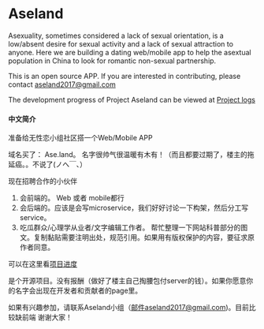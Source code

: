 # Aseland

Asexuality, sometimes considered a lack of sexual orientation, is a low/absent desire for sexual activity and a lack of sexual attraction to anyone. Here we are building a dating web/mobile app to help the asextual population in China to look for romantic non-sexual partnership. 


This is an open source APP. If you are interested in contributing, please contact aseland2017@gmail.com


The development progress of Project Aseland can be viewed at [Project logs](https://github.com/aseland/Aseland/tree/master/Document/Project%20Log)


#### 中文简介
准备给无性恋小组社区搭一个Web/Mobile APP

域名买了： Ase.land。 名字很帅气很温暖有木有！（而且都要过期了，楼主的拖延癌。。不说了(ノへ￣、） 

现在招聘合作的小伙伴 
1. 会前端的。 Web 或者 mobile都行 
2. 会后端的。应该是会写microservice，我们好好讨论一下构架，然后分工写service。 
3. 吃瓜群众/心理学从业者/文字编辑工作者。 
帮忙整理一下网站科普部分的图文。复制黏贴需要注明出处，规范引用。如果用有版权保护的内容，要征求原作者同意。 

可以在这里看[项目进度](https://github.com/Jianyi-Ren/Aseland/tree/master/Document/Project%20Log)

是个开源项目。没有报酬（做好了楼主自己掏腰包付server的钱）。如果你愿意你的名字会出现在开发者和贡献者的page里。 

如果有兴趣参加，请联系Aseland小组（邮件aseland2017@gmail.com)。目前比较缺前端
谢谢大家！ 


